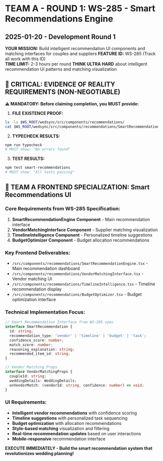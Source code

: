 # TEAM A - ROUND 1: WS-285 - Smart Recommendations Engine
## 2025-01-20 - Development Round 1

**YOUR MISSION:** Build intelligent recommendation UI components and matching interfaces for couples and suppliers
**FEATURE ID:** WS-285 (Track all work with this ID)  
**TIME LIMIT:** 2-3 hours per round
**THINK ULTRA HARD** about intelligent recommendation UI patterns and matching visualization

## 🚨 CRITICAL: EVIDENCE OF REALITY REQUIREMENTS (NON-NEGOTIABLE)

**⚠️ MANDATORY: Before claiming completion, you MUST provide:**

1. **FILE EXISTENCE PROOF:**
```bash
ls -la $WS_ROOT/wedsync/src/components/recommendations/
cat $WS_ROOT/wedsync/src/components/recommendations/SmartRecommendationEngine.tsx | head -20
```

2. **TYPECHECK RESULTS:**
```bash
npm run typecheck
# MUST show: "No errors found"
```

3. **TEST RESULTS:**
```bash
npm test smart-recommendations
# MUST show: "All tests passing"
```

## 🎯 TEAM A FRONTEND SPECIALIZATION: Smart Recommendations UI

### Core Requirements from WS-285 Specification:
1. **SmartRecommendationEngine Component** - Main recommendation interface
2. **VendorMatchingInterface Component** - Supplier matching visualization  
3. **TimelineIntelligence Component** - Personalized timeline suggestions
4. **BudgetOptimizer Component** - Budget allocation recommendations

### Key Frontend Deliverables:
- `/src/components/recommendations/SmartRecommendationEngine.tsx` - Main recommendation dashboard
- `/src/components/recommendations/VendorMatchingInterface.tsx` - Vendor matching UI
- `/src/components/recommendations/TimelineIntelligence.tsx` - Timeline recommendation display  
- `/src/components/recommendations/BudgetOptimizer.tsx` - Budget optimization interface

### Technical Implementation Focus:
```typescript
// Smart Recommendation Interface from WS-285 spec
interface SmartRecommendation {
  id: string;
  recommendation_type: 'vendor' | 'timeline' | 'budget' | 'task';
  confidence_score: number;
  match_score: number;
  reasoning_explanation: string;
  recommended_item_id: string;
}

// Vendor Matching Props
interface VendorMatchingProps {
  coupleId: string;
  weddingDetails: WeddingDetails;  
  onVendorMatch: (vendorId: string, confidence: number) => void;
}
```

### UI Requirements:
- **Intelligent vendor recommendations** with confidence scoring
- **Timeline suggestions** with personalized task sequencing
- **Budget optimization** with allocation recommendations
- **Style-based matching** visualization and filtering
- **Real-time recommendation updates** based on user interactions
- **Mobile-responsive** recommendation interface

**EXECUTE IMMEDIATELY - Build the smart recommendation system that revolutionizes wedding planning!**

